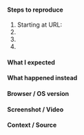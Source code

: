 <!-- Thanks for contributing to Calypso! Pick a clear title ("Editor: add spell check") and proceed. -->

#### Steps to reproduce

1. Starting at URL:
2.
3.
4.

#### What I expected

#### What happened instead

#### Browser / OS version

#### Screenshot / Video

#### Context / Source

<!-- Optional: share your unique context to help us understand your perspective. You can add context tags such as: #journey #anecdote #narrative #context #empathy #perspective #reallife #dogfooding #livesharing #flowsharing #anxiety #anxiety-flow #stresscase #painpoint.

We'd also love to know how you found the bug: #dogfooding, #manual-testing, #automated-testing, or #user-report if applicable.

If requesting a new feature, explain why you'd like to see it added.
-->

<!--
PLEASE NOTE
- These comments won't show up when you submit the issue.
- Everything is optional, but try to add as many details as possible.

Docs & troubleshooting:
https://github.com/Automattic/wp-calypso/blob/master/docs/CONTRIBUTING.md
https://github.com/Automattic/wp-calypso/blob/master/docs/troubleshooting.md

Helpful tips for screenshots:
https://en.support.wordpress.com/make-a-screenshot/
-->
